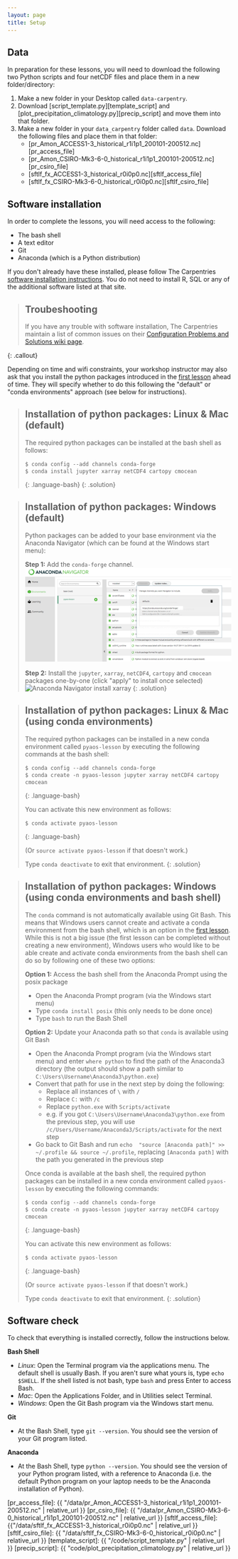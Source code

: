 ```yaml
---
layout: page
title: Setup
---
```


## Data

In preparation for these lessons,
you will need to download the following two Python scripts and four netCDF files
and place them in a new folder/directory:

1. Make a new folder in your Desktop called `data-carpentry`.
2. Download [script_template.py][template_script] and [plot_precipitation_climatology.py][precip_script] and move them into that folder.
3. Make a new folder in your `data_carpentry` folder called `data`.
   Download the following files and place them in that folder:
   - [pr_Amon_ACCESS1-3_historical_r1i1p1_200101-200512.nc][pr_access_file]
   - [pr_Amon_CSIRO-Mk3-6-0_historical_r1i1p1_200101-200512.nc][pr_csiro_file]
   - [sftlf_fx_ACCESS1-3_historical_r0i0p0.nc][sftlf_access_file]
   - [sftlf_fx_CSIRO-Mk3-6-0_historical_r0i0p0.nc][sftlf_csiro_file]


## Software installation

In order to complete the lessons,
you will need access to the following:

* The bash shell
* A text editor
* Git
* Anaconda (which is a Python distribution)

If you don't already have these installed,
please follow The Carpentries [software installation instructions](https://carpentries.github.io/workshop-template/#setup).
You do not need to install R, SQL or any of the additional software listed at that site.

> ## Troubeshooting
>
> If you have any trouble with software installation,
> The Carpentries maintain a list of common issues on their
> [Configuration Problems and Solutions wiki page](https://github.com/carpentries/workshop-template/wiki/Configuration-Problems-and-Solutions).
>
{: .callout}

Depending on time and wifi constraints,
your workshop instructor may also ask that you install the python packages introduced in the
[first lesson](https://carpentrieslab.github.io/python-aos-lesson/01-conda/index.html)
ahead of time.
They will specify whether to do this following the "default"
or "conda environments" approach (see below for instructions).

> ## Installation of python packages: Linux & Mac (default)
>
> The required python packages can be installed at the bash shell as follows:
> ~~~
> $ conda config --add channels conda-forge
> $ conda install jupyter xarray netCDF4 cartopy cmocean
> ~~~
> {: .language-bash}
{: .solution}

> ## Installation of python packages: Windows (default)
>
> Python packages can be added to your base environment via the Anaconda Navigator
> (which can be found at the Windows start menu):
>
> **Step 1:** Add the `conda-forge` channel. 
> ![Anaconda Navigator add conda-forge](fig/01-navigator-conda-forge.png)
>
> **Step 2:** Install the `jupyter`, `xarray`, `netCDF4`, `cartopy` and `cmocean`
> packages one-by-one (click "apply" to install once selected)
> ![Anaconda Navigator install xarray](fig/01-navigator-xarray.png)
{: .solution}

> ## Installation of python packages: Linux & Mac (using conda environments)
>
> The required python packages can be installed in a new conda environment
> called `pyaos-lesson` by executing the following commands at the bash shell:
> ~~~
> $ conda config --add channels conda-forge
> $ conda create -n pyaos-lesson jupyter xarray netCDF4 cartopy cmocean
> ~~~
> {: .language-bash}
>
> You can activate this new environment as follows:
> ~~~
> $ conda activate pyaos-lesson
> ~~~
> {: .language-bash}
>
> (Or `source activate pyaos-lesson` if that doesn't work.)
>
> Type `conda deactivate` to exit that environment.
{: .solution}

> ## Installation of python packages: Windows (using conda environments and bash shell)
>
> The `conda` command is not automatically available using Git Bash.
> This means that Windows users cannot create and activate a conda environment from the bash shell,
> which is an option in the [first lesson](https://carpentrieslab.github.io/python-aos-lesson/01-conda/index.html).
> While this is not a big issue (the first lesson can be completed without creating a new environment),
> Windows users who would like to be able create and activate conda environments from the bash shell
> can do so by following one of these two options:
>
> **Option 1:** Access the bash shell from the Anaconda Prompt using the posix package
>
> * Open the Anaconda Prompt program (via the Windows start menu)
> * Type `conda install posix` (this only needs to be done once)
> * Type `bash` to run the Bash Shell
>
> **Option 2:** Update your Anaconda path so that `conda` is available using Git Bash
>
> * Open the Anaconda Prompt program (via the Windows start menu) and enter `where python` to find the path of the Anaconda3 directory (the output should show a path similar to `C:\Users\Username\Anaconda3\python.exe`)
> * Convert that path for use in the next step by doing the following:
>    * Replace all instances of `\` with `/`
>    * Replace `C:` with `/c`
>    * Replace `python.exe` with `Scripts/activate`
>    * e.g. if you got `C:\Users\Username\Anaconda3\python.exe` from the previous step, you will use `/c/Users/Username/Anaconda3/Scripts/activate` for the next step
> * Go back to Git Bash and run `echo  "source [Anaconda path]" >> ~/.profile && source ~/.profile`, replacing `[Anaconda path]` with the path you generated in the previous step
>
> Once conda is available at the bash shell,
> the required python packages can be installed in a new conda environment
> called `pyaos-lesson` by executing the following commands:
> ~~~
> $ conda config --add channels conda-forge
> $ conda create -n pyaos-lesson jupyter xarray netCDF4 cartopy cmocean
> ~~~
> {: .language-bash}
>
> You can activate this new environment as follows:
> ~~~
> $ conda activate pyaos-lesson
> ~~~
> {: .language-bash}
>
> (Or `source activate pyaos-lesson` if that doesn't work.)
>
> Type `conda deactivate` to exit that environment.
{: .solution}

## Software check

To check that everything is installed correctly, follow the instructions below.

**Bash Shell**

* *Linux*: Open the Terminal program via the applications menu. The default shell is usually Bash. If you aren't sure what yours is, type `echo $SHELL`. If the shell listed is not bash, type `bash` and press Enter to access Bash.
* *Mac*: Open the Applications Folder, and in Utilities select Terminal.
* *Windows*: Open the Git Bash program via the Windows start menu.

**Git**

* At the Bash Shell, type `git --version`. You should see the version of your Git program listed. 

**Anaconda**

* At the Bash Shell, type `python --version`. You should see the version of your Python program listed, with a reference to Anaconda (i.e. the default Python program on your laptop needs to be the Anaconda installation of Python).



[pr_access_file]: {{ "/data/pr_Amon_ACCESS1-3_historical_r1i1p1_200101-200512.nc" | relative_url }}
[pr_csiro_file]: {{ "/data/pr_Amon_CSIRO-Mk3-6-0_historical_r1i1p1_200101-200512.nc" | relative_url }}
[sftlf_access_file]: {{"/data/sftlf_fx_ACCESS1-3_historical_r0i0p0.nc" | relative_url }}
[sftlf_csiro_file]: {{ "/data/sftlf_fx_CSIRO-Mk3-6-0_historical_r0i0p0.nc" | relative_url }}
[template_script]: {{ "/code/script_template.py" | relative_url }}
[precip_script]: {{ "code/plot_precipitation_climatology.py" | relative_url }}
